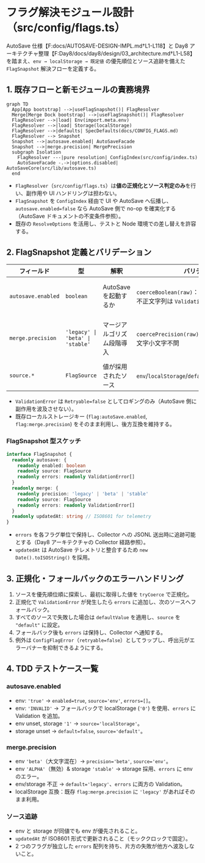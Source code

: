 # フラグ解決モジュール設計（src/config/flags.ts）

AutoSave 仕様【F:docs/AUTOSAVE-DESIGN-IMPL.md†L1-L118】と Day8 アーキテクチャ整理【F:Day8/docs/day8/design/03_architecture.md†L1-L58】を踏まえ、`env → localStorage → 既定値` の優先順位とソース追跡を備えた `FlagSnapshot` 解決フローを定義する。

## 1. 既存フローと新モジュールの責務境界

```mermaid
graph TD
  App[App bootstrap] -->|useFlagSnapshot()| FlagResolver
  Merge[Merge Dock bootstrap] -->|useFlagSnapshot()| FlagResolver
  FlagResolver -->|load| Env(import.meta.env)
  FlagResolver -->|load| Storage(localStorage)
  FlagResolver -->|defaults| SpecDefaults(docs/CONFIG_FLAGS.md)
  FlagResolver --> Snapshot
  Snapshot -->|autosave.enabled| AutoSaveFacade
  Snapshot -->|merge.precision| MergePrecision
  subgraph Isolation
    FlagResolver ---|pure resolution| ConfigIndex(src/config/index.ts)
    AutoSaveFacade -.->|options.disabled| AutoSaveCore(src/lib/autosave.ts)
  end
```

- `FlagResolver`（`src/config/flags.ts`）は**値の正規化とソース判定のみ**を行い、副作用や UI ハンドリングは担わない。
- `FlagSnapshot` を `ConfigIndex` 経由で UI や AutoSave へ伝播し、`autosave.enabled=false` なら AutoSave 側で no-op を確実化する（AutoSave ドキュメントの不変条件参照）。
- 既存の `ResolveOptions` を活用し、テストと Node 環境での差し替えを許容する。

## 2. FlagSnapshot 定義とバリデーション

| フィールド | 型 | 解釈 | バリデーション | エラー処理 |
| --- | --- | --- | --- | --- |
| `autosave.enabled` | `boolean` | AutoSave を起動するか | `coerceBoolean(raw)`：`'1'/'true'/'false'/'0'`。不正文字列は `ValidationError` | エラーを記録し `defaultValue` へフォールバック、`source` を `"default"` に固定 |
| `merge.precision` | `'legacy' \| 'beta' \| 'stable'` | マージアルゴリズム段階導入 | `coercePrecision(raw)`：`legacy/beta/stable` 大文字小文字不問 | 不正値は `ValidationError` を添えて `defaultValue='legacy'` に戻す |
| `source.*` | `FlagSource` | 値が採用されたソース | `env`/`localStorage`/`default` のみ許容 | 不一致はプログラミングエラー扱いで `assertUnreachable` |

- `ValidationError` は `Retryable=false` としてロギングのみ（AutoSave 側に副作用を波及させない）。
- 既存ローカルストレージキー (`flag:autoSave.enabled`, `flag:merge.precision`) をそのまま利用し、後方互換を維持する。

### FlagSnapshot 型スケッチ

```ts
interface FlagSnapshot {
  readonly autosave: {
    readonly enabled: boolean
    readonly source: FlagSource
    readonly errors: readonly ValidationError[]
  }
  readonly merge: {
    readonly precision: 'legacy' | 'beta' | 'stable'
    readonly source: FlagSource
    readonly errors: readonly ValidationError[]
  }
  readonly updatedAt: string // ISO8601 for telemetry
}
```

- `errors` を各フラグ単位で保持し、Collector への JSONL 送出時に追跡可能とする（Day8 アーキテクチャの Collector 経路参照）。
- `updatedAt` は AutoSave テレメトリと整合するため `new Date().toISOString()` を採用。

## 3. 正規化・フォールバックのエラーハンドリング

1. ソースを優先順位順に探索し、最初に取得した値を `tryCoerce` で正規化。
2. 正規化で `ValidationError` が発生したら `errors` に追加し、次のソースへフォールバック。
3. すべてのソースで失敗した場合は `defaultValue` を適用し、`source` を `"default"` に設定。
4. フォールバック後も `errors` は保持し、Collector へ通知する。
5. 例外は `ConfigFlagError`（`retryable=false`）としてラップし、呼出元がエラーバナーを抑制できるようにする。

## 4. TDD テストケース一覧

### autosave.enabled
- env: `'true'` → `enabled=true`, `source='env'`, `errors=[]`。
- env: `'INVALID'` → フォールバックで localStorage (`'0'`) を使用、`errors` に Validation を追加。
- env unset, storage `'1'` → `source='localStorage'`。
- storage unset → `default=false`, `source='default'`。

### merge.precision
- env `'beta'`（大文字混在）→ `precision='beta'`, `source='env'`。
- env `'ALPHA'`（無効）& storage `'stable'` → storage 採用、`errors` に env のエラー。
- env/storage 不正 → `default='legacy'`、`errors` に両方の Validation。
- localStorage 互換：既存 `flag:merge.precision` に `'legacy'` があればそのまま利用。

### ソース追跡
- env と storage が同値でも env が優先されること。
- `updatedAt` が ISO8601 形式で更新されること（モッククロックで固定）。
- 2 つのフラグが独立した `errors` 配列を持ち、片方の失敗が他方へ波及しないこと。

